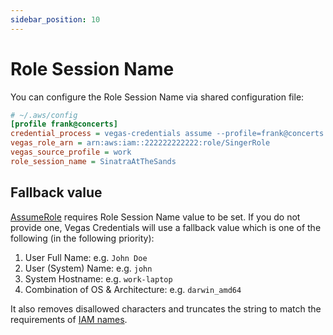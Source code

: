 ```yaml
---
sidebar_position: 10
---
```



# Role Session Name

You can configure the Role Session Name via shared configuration file:
```ini
# ~/.aws/config
[profile frank@concerts]
credential_process = vegas-credentials assume --profile=frank@concerts
vegas_role_arn = arn:aws:iam::222222222222:role/SingerRole
vegas_source_profile = work
role_session_name = SinatraAtTheSands
```

## Fallback value

[AssumeRole](https://docs.aws.amazon.com/STS/latest/APIReference/API_AssumeRole.html) requires Role Session Name value to be set. If you do not provide one, Vegas Credentials will use a fallback value which is one of the following (in the following priority):
1. User Full Name: e.g. `John Doe`
2. User (System) Name: e.g. `john`
3. System Hostname: e.g. `work-laptop`
4. Combination of OS & Architecture: e.g. `darwin_amd64`

It also removes disallowed characters and truncates the string to match the requirements of [IAM names](https://docs.aws.amazon.com/IAM/latest/UserGuide/reference_iam-quotas.html#reference_iam-quotas-entity-length).
